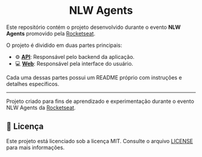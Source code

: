 <h1 align="center">NLW Agents</h1>

Este repositório contém o projeto desenvolvido durante o evento **NLW Agents** promovido pela [Rocketseat](https://www.rocketseat.com.br/).

O projeto é dividido em duas partes principais:

- ⚙️ **[API](./api/)**: Responsável pelo backend da aplicação.
- 💻 **[Web](./web/)**: Responsável pela interface do usuário.

Cada uma dessas partes possui um README próprio com instruções e detalhes específicos.

---

Projeto criado para fins de aprendizado e experimentação durante o evento NLW Agents da [Rocketseat](https://www.rocketseat.com.br/).

## 📝 Licença

Este projeto está licenciado sob a licença MIT. Consulte o arquivo [LICENSE](./LICENSE) para mais informações.
